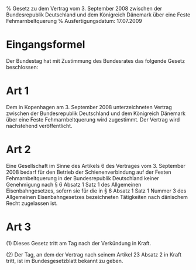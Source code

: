 % Gesetz zu dem Vertrag vom 3. September 2008 zwischen der Bundesrepublik Deutschland und dem Königreich Dänemark über eine Feste Fehmarnbeltquerung
% Ausfertigungsdatum: 17.07.2009
 
# Eingangsformel

Der Bundestag hat mit Zustimmung des Bundesrates das folgende Gesetz beschlossen:

# Art 1

Dem in Kopenhagen am 3. September 2008 unterzeichneten Vertrag zwischen der Bundesrepublik Deutschland und dem Königreich Dänemark über eine Feste Fehmarnbeltquerung wird zugestimmt. Der Vertrag wird nachstehend veröffentlicht.

# Art 2

Eine Gesellschaft im Sinne des Artikels 6 des Vertrages vom 3. September 2008 bedarf für den Betrieb der Schienenverbindung auf der Festen Fehmarnbeltquerung in der Bundesrepublik Deutschland keiner Genehmigung nach § 6 Absatz 1 Satz 1 des Allgemeinen Eisenbahngesetzes, sofern sie für die in § 6 Absatz 1 Satz 1 Nummer 3 des Allgemeinen Eisenbahngesetzes bezeichneten Tätigkeiten nach dänischem Recht zugelassen ist.

# Art 3

(1) Dieses Gesetz tritt am Tag nach der Verkündung in Kraft.

(2) Der Tag, an dem der Vertrag nach seinem Artikel 23 Absatz 2 in Kraft tritt, ist im Bundesgesetzblatt bekannt zu geben.
